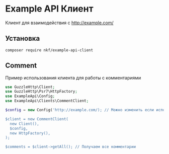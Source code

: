 # Example API Клиент

Клиент для взаимодействия с http://example.com/

## Установка

```shell
composer require nkf/example-api-client
```

## Comment

Пример использования клиента для работы с комментариями

```php
use GuzzleHttp\Client;
use GuzzleHttp\Psr7\HttpFactory;
use ExampleApi\Config;
use ExampleApi\Clients\CommentClient;

$config = new Config('http://example.com/); // Можно изменить если используется проксирующий домен

$client = new CommentClient(
  new Client(),
  $config,
  new HttpFactory(),
);

$comments = $client->getAll(); // Получаем все комментарии
```
